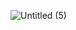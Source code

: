 ![Untitled (5)](https://user-images.githubusercontent.com/105649270/177467196-2190cd79-fae2-47a7-addf-5597b70113e3.png)
